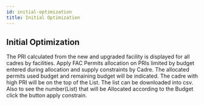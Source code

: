 ```yaml
---
id: initial-optimization
title: Initial Optimization 
---
```

## Initial Optimization

The PRI calculated from the new and upgraded facility is displayed for all cadres by facilities. Apply FAC Permits allocation on PRIs limited by budget entered during allocation and supply constraints by Cadre. The allocated permits used budget and remaining budget will be indicated. The cadre with high PRI will be on the top of the List. The list can be downloaded into csv. Also to see the number(List) that will be Allocated according to the Budget click the button apply constrain.